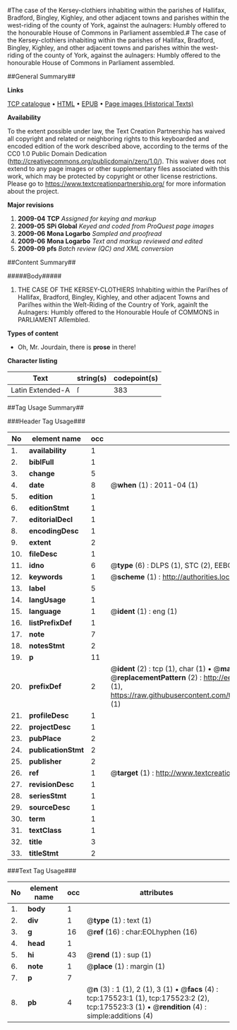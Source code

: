 #The case of the Kersey-clothiers inhabiting within the parishes of Hallifax, Bradford, Bingley, Kighley, and other adjacent towns and parishes within the west-riding of the county of York, against the aulnagers: Humbly offered to the honourable House of Commons in Parliament assembled.#
The case of the Kersey-clothiers inhabiting within the parishes of Hallifax, Bradford, Bingley, Kighley, and other adjacent towns and parishes within the west-riding of the county of York, against the aulnagers: Humbly offered to the honourable House of Commons in Parliament assembled.

##General Summary##

**Links**

[TCP catalogue](http://www.ota.ox.ac.uk/tcp/)  • 
[HTML](http://tei.it.ox.ac.uk/tcp/Texts-HTML/free/B01/B01909.html)  • 
[EPUB](http://tei.it.ox.ac.uk/tcp/Texts-EPUB/free/B01/B01909.epub) • 
[Page images (Historical Texts)](https://historicaltexts.jisc.ac.uk/eebo-52211953e)

**Availability**

To the extent possible under law, the Text Creation Partnership has waived all copyright and related or neighboring rights to this keyboarded and encoded edition of the work described above, according to the terms of the CC0 1.0 Public Domain Dedication (http://creativecommons.org/publicdomain/zero/1.0/). This waiver does not extend to any page images or other supplementary files associated with this work, which may be protected by copyright or other license restrictions. Please go to https://www.textcreationpartnership.org/ for more information about the project.

**Major revisions**

1. __2009-04__ __TCP__ *Assigned for keying and markup*
1. __2009-05__ __SPi Global__ *Keyed and coded from ProQuest page images*
1. __2009-06__ __Mona Logarbo__ *Sampled and proofread*
1. __2009-06__ __Mona Logarbo__ *Text and markup reviewed and edited*
1. __2009-09__ __pfs__ *Batch review (QC) and XML conversion*

##Content Summary##

#####Body#####

1. THE CASE OF THE KERSEY-CLOTHIERS Inhabiting within the Pariſhes of Hallifax, Bradford, Bingley, Kighley, and other adjacent Towns and Pariſhes within the Weſt-Riding of the Country of York, againſt the Aulnagers: Humbly offered to the Honourable Houſe of COMMONS in PARLIAMENT Aſſembled.

**Types of content**

  * Oh, Mr. Jourdain, there is **prose** in there!

**Character listing**


|Text|string(s)|codepoint(s)|
|---|---|---|
|Latin Extended-A|ſ|383|

##Tag Usage Summary##

###Header Tag Usage###

|No|element name|occ|attributes|
|---|---|---|---|
|1.|__availability__|1||
|2.|__biblFull__|1||
|3.|__change__|5||
|4.|__date__|8| @__when__ (1) : 2011-04 (1)|
|5.|__edition__|1||
|6.|__editionStmt__|1||
|7.|__editorialDecl__|1||
|8.|__encodingDesc__|1||
|9.|__extent__|2||
|10.|__fileDesc__|1||
|11.|__idno__|6| @__type__ (6) : DLPS (1), STC (2), EEBO-CITATION (1), OCLC (1), VID (1)|
|12.|__keywords__|1| @__scheme__ (1) : http://authorities.loc.gov/ (1)|
|13.|__label__|5||
|14.|__langUsage__|1||
|15.|__language__|1| @__ident__ (1) : eng (1)|
|16.|__listPrefixDef__|1||
|17.|__note__|7||
|18.|__notesStmt__|2||
|19.|__p__|11||
|20.|__prefixDef__|2| @__ident__ (2) : tcp (1), char (1)  •  @__matchPattern__ (2) : ([0-9\-]+):([0-9IVX]+) (1), (.+) (1)  •  @__replacementPattern__ (2) : http://eebo.chadwyck.com/downloadtiff?vid=$1&page=$2 (1), https://raw.githubusercontent.com/textcreationpartnership/Texts/master/tcpchars.xml#$1 (1)|
|21.|__profileDesc__|1||
|22.|__projectDesc__|1||
|23.|__pubPlace__|2||
|24.|__publicationStmt__|2||
|25.|__publisher__|2||
|26.|__ref__|1| @__target__ (1) : http://www.textcreationpartnership.org/docs/. (1)|
|27.|__revisionDesc__|1||
|28.|__seriesStmt__|1||
|29.|__sourceDesc__|1||
|30.|__term__|1||
|31.|__textClass__|1||
|32.|__title__|3||
|33.|__titleStmt__|2||


###Text Tag Usage###

|No|element name|occ|attributes|
|---|---|---|---|
|1.|__body__|1||
|2.|__div__|1| @__type__ (1) : text (1)|
|3.|__g__|16| @__ref__ (16) : char:EOLhyphen (16)|
|4.|__head__|1||
|5.|__hi__|43| @__rend__ (1) : sup (1)|
|6.|__note__|1| @__place__ (1) : margin (1)|
|7.|__p__|7||
|8.|__pb__|4| @__n__ (3) : 1 (1), 2 (1), 3 (1)  •  @__facs__ (4) : tcp:175523:1 (1), tcp:175523:2 (2), tcp:175523:3 (1)  •  @__rendition__ (4) : simple:additions (4)|
